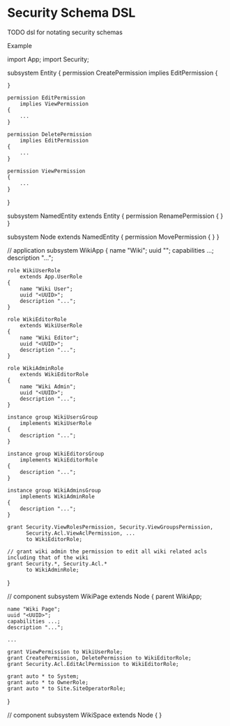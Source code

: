 # Security Schema DSL

TODO dsl for notating security schemas



Example


import App;
import Security;


subsystem Entity
{
    permission CreatePermission
        implies EditPermission
    {

    }

    permission EditPermission
        implies ViewPermission
    {
        ...
    }

    permission DeletePermission
        implies EditPermission
    {
        ...
    }

    permission ViewPermission
    {
        ...
    }
}

subsystem NamedEntity extends Entity
{
    permission RenamePermission
    {
    }
}

subsystem Node extends NamedEntity
{
    permission MovePermission
    {
    }
}


// application
subsystem WikiApp
{
    name "Wiki";
    uuid "<UUID>";
    capabilities ...;
    description "...";

    role WikiUserRole
        extends App.UserRole
    {
        name "Wiki User";
        uuid "<UUID>";
        description "...";
    }

    role WikiEditorRole
        extends WikiUserRole
    {
        name "Wiki Editor";
        uuid "<UUID>";
        description "...";
    }

    role WikiAdminRole
        extends WikiEditorRole
    {
        name "Wiki Admin";
        uuid "<UUID>";
        description "...";
    }

    instance group WikiUsersGroup
        implements WikiUserRole
    {
        description "...";
    }

    instance group WikiEditorsGroup
        implements WikiEditorRole
    {
        description "...";
    }

    instance group WikiAdminsGroup
        implements WikiAdminRole
    {
        description "...";
    }

    grant Security.ViewRolesPermission, Security.ViewGroupsPermission,
          Security.Acl.ViewAclPermission, ...
          to WikiEditorRole;

    // grant wiki admin the permission to edit all wiki related acls including that of the wiki
    grant Security.*, Security.Acl.*
          to WikiAdminRole;
}


// component
subsystem WikiPage extends Node
{
    parent WikiApp;

    name "Wiki Page";
    uuid "<UUID>";
    capabilities ...;
    description "...";

    ...

    grant ViewPermission to WikiUserRole;
    grant CreatePermission, DeletePermission to WikiEditorRole;
    grant Security.Acl.EditAclPermission to WikiEditorRole;

    grant auto * to System;
    grant auto * to OwnerRole;
    grant auto * to Site.SiteOperatorRole;
}


// component
subsystem WikiSpace extends Node
{
}
